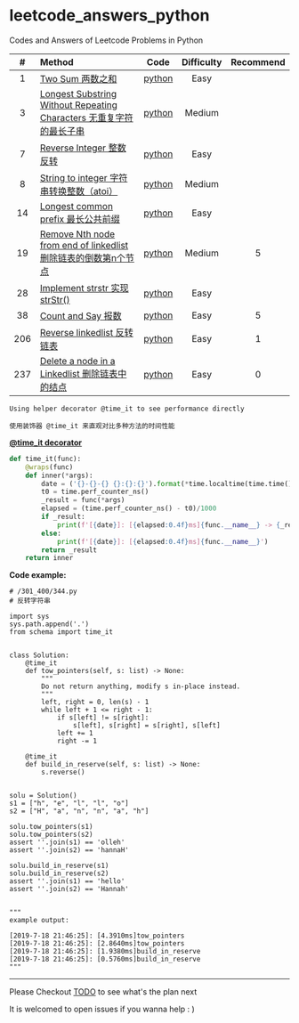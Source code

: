 # leetcode_answers_python
Codes and Answers of Leetcode Problems in Python

|\#|Method|Code|Difficulty|Recommend|
|:---:|:-----|:-----:|:----------:|:----:|
|1|[Two Sum 两数之和](https://leetcode-cn.com/problems/two-sum/)|[python](/1_100/1.py)|Easy||
|3|[Longest Substring Without Repeating Characters 无重复字符的最长子串](https://leetcode-cn.com/problems/longest-substring-without-repeating-characters/)|[python](/1_100/3.py)|Medium||
|7|[Reverse Integer 整数反转](https://leetcode-cn.com/problems/reverse-integer/)|[python](/1_100/7.py)|Easy||
|8|[String to integer 字符串转换整数（atoi）](https://leetcode-cn.com/problems/string-to-integer-atoi/)|[python](/1_100/8.py)|Medium||
|14|[Longest common prefix 最长公共前缀](https://leetcode-cn.com/problems/longest-common-prefix/)|[python](/1_100/14.py)|Easy||
|19|[Remove Nth node from end of linkedlist 删除链表的倒数第n个节点](https://leetcode-cn.com/problems/remove-nth-node-from-end-of-list/)|[python](/1_100/19.py)|Medium|5|
|28|[Implement strstr 实现strStr()](https://leetcode-cn.com/problems/implement-strstr/)|[python](/1_100/28.py)|Easy||
|38|[Count and Say 报数](https://leetcode-cn.com/problems/count-and-say/)|[python](/1_100/38.py)|Easy|5|
|206|[Reverse linkedlist 反转链表](https://leetcode-cn.com/problems/reverse-linked-list/)|[python](/201/300/206.py)|Easy|1|
|237|[Delete a node in a Linkedlist 删除链表中的结点](https://leetcode-cn.com/problems/delete-node-in-a-linked-list/)|[python](/201/300/237.py)|Easy|0|


	Using helper decorator @time_it to see performance directly 

	使用装饰器 @time_it 来直观对比多种方法的时间性能

[**@time_it decorator**](/sechema.py)
```python
def time_it(func):
    @wraps(func)
    def inner(*args):
        date = ('{}-{}-{} {}:{}:{}').format(*time.localtime(time.time()))
        t0 = time.perf_counter_ns()
        _result = func(*args)
        elapsed = (time.perf_counter_ns() - t0)/1000
        if _result:
            print(f'[{date}]: [{elapsed:0.4f}ms]{func.__name__} -> {_result}')
        else:
            print(f'[{date}]: [{elapsed:0.4f}ms]{func.__name__}')
        return _result
    return inner
```

**Code example:**

```python3
# /301_400/344.py
# 反转字符串

import sys
sys.path.append('.')
from schema import time_it


class Solution:
    @time_it
    def tow_pointers(self, s: list) -> None:
        """
        Do not return anything, modify s in-place instead.
        """
        left, right = 0, len(s) - 1
        while left + 1 <= right - 1:
            if s[left] != s[right]:
                s[left], s[right] = s[right], s[left]
            left += 1
            right -= 1

    @time_it
    def build_in_reserve(self, s: list) -> None:
        s.reverse()


solu = Solution()
s1 = ["h", "e", "l", "l", "o"]
s2 = ["H", "a", "n", "n", "a", "h"]

solu.tow_pointers(s1)
solu.tow_pointers(s2)
assert ''.join(s1) == 'olleh'
assert ''.join(s2) == 'hannaH'

solu.build_in_reserve(s1)
solu.build_in_reserve(s2)
assert ''.join(s1) == 'hello'
assert ''.join(s2) == 'Hannah'


"""
example output:

[2019-7-18 21:46:25]: [4.3910ms]tow_pointers
[2019-7-18 21:46:25]: [2.8640ms]tow_pointers
[2019-7-18 21:46:25]: [1.9380ms]build_in_reserve
[2019-7-18 21:46:25]: [0.5760ms]build_in_reserve
"""
```


---
Please Checkout [TODO](/TODO.md) to see what's the plan next

It is welcomed to open issues if you wanna help : )
